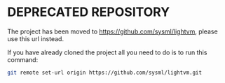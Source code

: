 # DEPRECATED REPOSITORY

The project has been moved to https://github.com/sysml/lightvm, please
use this url instead.

If you have already cloned the project all you need to do is to run
this command:

```bash
git remote set-url origin https://github.com/sysml/lightvm.git
```
